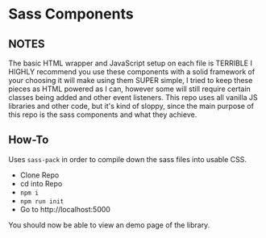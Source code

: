 # Sass Components

## NOTES

The basic HTML wrapper and JavaScript setup on each file is TERRIBLE I HIGHLY recommend you use these components with a solid framework of your choosing it will make using them SUPER simple, I tried to keep these pieces as HTML powered as  I can, however some will still require certain classes being added and other event listeners. This repo uses all vanilla JS libraries and other code, but it's kind of sloppy, since the main purpose of this repo is the sass components and what they achieve.

## How-To

Uses `sass-pack` in order to compile down the sass files into usable CSS. 

- Clone Repo
- cd into Repo
- `npm i`
- `npm run init`
- Go to http://localhost:5000

You should now be able to view an demo page of the library.
